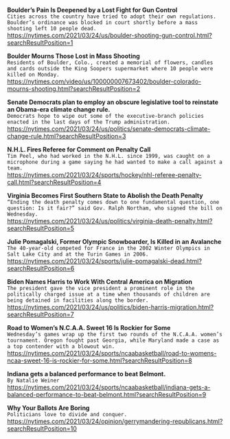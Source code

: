 **Boulder’s Pain Is Deepened by a Lost Fight for Gun Control**\
`Cities across the country have tried to adopt their own regulations. Boulder’s ordinance was blocked in court shortly before a mass shooting left 10 people dead.`\
https://nytimes.com/2021/03/24/us/boulder-shooting-gun-control.html?searchResultPosition=1

**Boulder Mourns Those Lost in Mass Shooting**\
`Residents of Boulder, Colo., created a memorial of flowers, candles and cards outside the King Soopers supermarket where 10 people were killed on Monday.`\
https://nytimes.com/video/us/100000007673402/boulder-colorado-mourns-shooting.html?searchResultPosition=2

**Senate Democrats plan to employ an obscure legislative tool to reinstate an Obama-era climate change rule.**\
`Democrats hope to wipe out some of the executive-branch policies enacted in the last days of the Trump administration.`\
https://nytimes.com/2021/03/24/us/politics/senate-democrats-climate-change-rule.html?searchResultPosition=3

**N.H.L. Fires Referee for Comment on Penalty Call**\
`Tim Peel, who had worked in the N.H.L. since 1999, was caught on a microphone during a game saying he had wanted to make a call against a team.`\
https://nytimes.com/2021/03/24/sports/hockey/nhl-referee-penalty-call.html?searchResultPosition=4

**Virginia Becomes First Southern State to Abolish the Death Penalty**\
`“Ending the death penalty comes down to one fundamental question, one question: Is it fair?” said Gov. Ralph Northam, who signed the bill on Wednesday.`\
https://nytimes.com/2021/03/24/us/politics/virginia-death-penalty.html?searchResultPosition=5

**Julie Pomagalski, Former Olympic Snowboarder, Is Killed in an Avalanche**\
`The 40-year-old competed for France in the 2002 Winter Olympics in Salt Lake City and at the Turin Games in 2006.`\
https://nytimes.com/2021/03/24/sports/julie-pomagalski-dead.html?searchResultPosition=6

**Biden Names Harris to Work With Central America on Migration**\
`The president gave the vice president a prominent role in the politically charged issue at a time when thousands of children are being detained in facilities along the border.`\
https://nytimes.com/2021/03/24/us/politics/biden-harris-migration.html?searchResultPosition=7

**Road to Women’s N.C.A.A. Sweet 16 Is Rockier for Some**\
`Wednesday’s games wrap up the first two rounds of the N.C.A.A. women’s tournament. Oregon fought past Georgia, while Maryland made a case as a top contender with a blowout win.`\
https://nytimes.com/2021/03/24/sports/ncaabasketball/road-to-womens-ncaa-sweet-16-is-rockier-for-some.html?searchResultPosition=8

**Indiana gets a balanced performance to beat Belmont.**\
`By Natalie Weiner`\
https://nytimes.com/2021/03/24/sports/ncaabasketball/indiana-gets-a-balanced-performance-to-beat-belmont.html?searchResultPosition=9

**Why Your Ballots Are Boring**\
`Politicians love to divide and conquer.`\
https://nytimes.com/2021/03/24/opinion/gerrymandering-republicans.html?searchResultPosition=10

